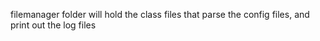 filemanager folder will hold the class files that parse the config files, and print out the log files